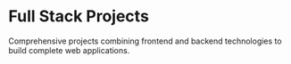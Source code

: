 # Full Stack Projects

Comprehensive projects combining frontend and backend technologies to build complete web applications.
